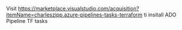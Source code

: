 Visit https://marketplace.visualstudio.com/acquisition?itemName=charleszipp.azure-pipelines-tasks-terraform ti insitall ADO Pipeline TF tasks
